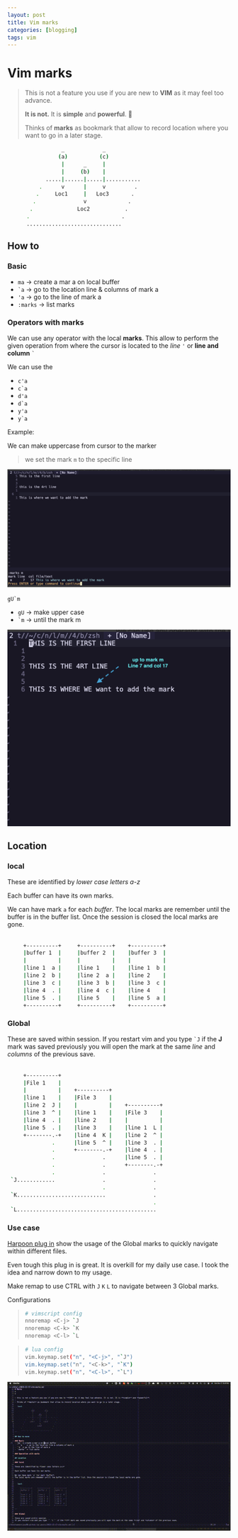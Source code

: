 ```yaml
---
layout: post
title: Vim marks
categories: [blogging]
tags: vim
---
```


# Vim marks

> This is not a feature you use if you are new to **VIM** as it may feel too advance. 
>
>
> **It is not.** It is **simple** and **powerful**. 🚀
>
> Thinks of **marks** as bookmark that allow to record location where you want to go in a later stage.

```bash
                 _            _
                (a)          (c)
                 |      _     |
                 |     (b)    |
            .....|......|.....|...........
          .      v      |     v         .
         .     Loc1     |   Loc3       .
        .               v             .
       .              Loc2           .
      .                             .
      ..............................
```

## How to

### Basic

- `ma` -> create a mar a on local buffer
- `` `a `` -> go to the location line & columns of mark a
- `'a` -> go to the line of mark a
- `:marks` -> list marks

### Operators with marks

We can use any operator with the local **marks**.
This allow to perform the given operation from where the cursor is located to the _line_ `'` or **line and column** `` ` ``

We can use the

- `c'a`
- ``c`a``
- `d'a`
- ``d`a``
- `y'a`
- ``y`a``

Example:

We can make uppercase from cursor to the marker


> we set the mark `m` to the specific line
>

![1](/assets/mark-m-1.png)

`` gU`m ``

- `` gU `` -> make upper case
- `` `m `` -> until the mark m

![2](/assets/mark-m-2.png)


## Location

### local

These are identified by _lower case letters a-z_

Each buffer can have its own marks.

We can have mark `a` for each _buffer_.
The local marks are remember until the buffer is in the buffer list. Once the session is closed the local marks are gone.

```bash

     +----------+     +----------+    +----------+
     |buffer 1  |     |buffer 2  |    |buffer 3  |
     |          |     |          |    |          |
     |line 1  a |     |line 1    |    |line 1  b |
     |line 2  b |     |line 2  a |    |line 2    |
     |line 3  c |     |line 3  b |    |line 3  c |
     |line 4  . |     |line 4  c |    |line 4    |
     |line 5  . |     |line 5    |    |line 5  a |
     +----------+     +----------+    +----------+

```

### Global

These are saved within session.
If you restart vim and you type `` `J `` if the **J** mark was saved previously you will open the mark at the same _line_ and _columns_ of the previous save.

```bash

     +----------+
     |File 1    |
     |          |    +----------+
     |line 1    |    |File 3    |
     |line 2  J |    |          |    +----------+
     |line 3  ^ |    |line 1    |    |File 3    |
     |line 4  . |    |line 2    |    |          |
     |line 5  . |    |line 3    |    |line 1  L |
     +--------.-+    |line 4  K |    |line 2  ^ |
              .      |line 5  ^ |    |line 3  . |
              .      +--------.-+    |line 4  . |
              .               .      |line 5  . |
              .               .      +--------.-+
              .               .               .
 `J............               .               .
                              .               .
 `K............................               .
                                              .
 `L............................................
```

### Use case

[Harpoon plug in](https://github.com/ThePrimeagen/harpoon) show the usage of the Global marks to quickly navigate within different files.

Even tough this plug in is great. It is overkill for my daily use case. I took the idea and narrow down to my usage.

Make remap to use CTRL with `J` `K` `L` to navigate between 3 Global marks.

Configurations

> ```bash
> # vimscript config
> nnoremap <C-j> `J
> nnoremap <C-k> `K
> nnoremap <C-l> `L
> ```

> ```bash
> # lua config
> vim.keymap.set("n", "<C-j>", "`J")
> vim.keymap.set("n", "<C-k>", "`K")
> vim.keymap.set("n", "<C-l>", "`L")
> ```

![example](/assets/marks.gif)
